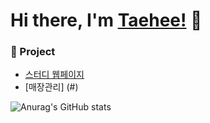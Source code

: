 # Hi there, I'm [Taehee!](https://wonderfulhuman.github.io/) :wave:

### :page_with_curl: Project

- [스터디 웹페이지](https://wonderfulhuman.github.io/StudyProject/)
- [매장관리] (#)

![Anurag's GitHub stats](https://github-readme-stats.vercel.app/api?username=wonderfulhuman&show_icons=true&theme=vue)
